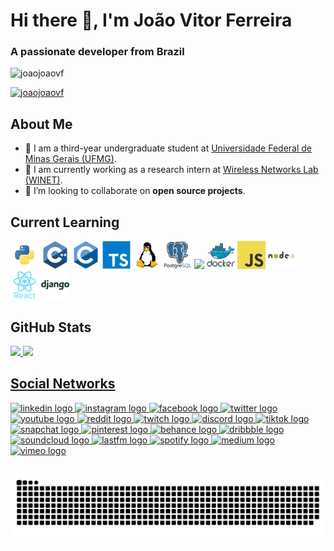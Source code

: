 <h1 align="left">Hi there 👋, I'm João Vitor Ferreira</h1>

<h3 align="left">A passionate developer from Brazil</h3>

<p align="left"> <img src="https://komarev.com/ghpvc/?username=joaojoaovf&label=Profile%20views&color=0e75b6&style=flat" alt="joaojoaovf" /> </p>

<p align="left"> <a href="https://twitter.com/joaojoaovf" target="blank"><img src="https://img.shields.io/twitter/follow/joaojoaovf?logo=twitter&style=for-the-badge" alt="joaojoaovf" /></a> </p>

## About Me
- 📖 I am a third-year undergraduate student at [Universidade Federal de Minas Gerais (UFMG)](https://ufmg.br/).
- 🔭 I am currently working as a research intern at [Wireless Networks Lab (WINET)](https://www.winet.dcc.ufmg.br/).
- 👯 I’m looking to collaborate on **open source projects**.

## Current Learning
<code><img height="45"
        src="https://raw.githubusercontent.com/github/explore/80688e429a7d4ef2fca1e82350fe8e3517d3494d/topics/python/python.png"></code>
<code><img height="45"
        src="https://raw.githubusercontent.com/github/explore/80688e429a7d4ef2fca1e82350fe8e3517d3494d/topics/cpp/cpp.png"></code>
<code><img height="45" src="https://raw.githubusercontent.com/devicons/devicon/master/icons/c/c-original.svg"></code>
<code><img height="45"
        src="https://raw.githubusercontent.com/devicons/devicon/master/icons/typescript/typescript-original.svg"></code>
<code><img height="45"
        src="https://raw.githubusercontent.com/github/explore/80688e429a7d4ef2fca1e82350fe8e3517d3494d/topics/linux/linux.png"></code>
<code><img height="45"
        src="https://raw.githubusercontent.com/devicons/devicon/master/icons/postgresql/postgresql-original-wordmark.svg"></code>
<code><img height="45" src="https://www.vectorlogo.zone/logos/git-scm/git-scm-icon.svg"></code>
<code><img height="45"
        src="https://raw.githubusercontent.com/devicons/devicon/master/icons/docker/docker-original-wordmark.svg"></code>
<code><img height="45"
        src="https://raw.githubusercontent.com/github/explore/80688e429a7d4ef2fca1e82350fe8e3517d3494d/topics/javascript/javascript.png"></code>
<code><img height="45"
        src="https://raw.githubusercontent.com/devicons/devicon/master/icons/nodejs/nodejs-original-wordmark.svg"></code>
<code><img height="45"
        src="https://raw.githubusercontent.com/devicons/devicon/master/icons/react/react-original-wordmark.svg"></code>
<code><img height="45"
        src="https://raw.githubusercontent.com/github/explore/80688e429a7d4ef2fca1e82350fe8e3517d3494d/topics/django/django.png"></code>

## GitHub Stats
<div>
    <a href="https://github.com/joaojoaovf">
        <img height="180em"
            src="https://github-readme-stats.vercel.app/api?username=joaojoaovf&layout=compact&theme=transparent&hide_border=true&count_private=true&show_icons=true&include_all_commits=true&count_private=true&hide_rank=true&hide=issues" />
        <img heigth="180em"
            src="https://github-readme-stats.vercel.app/api/top-langs/?username=joaojoaovf&hide=jupyter%20notebook&layout=compact&hide_border=true&theme=transparent&count_private=true&show_icons=true">
</div>

## Social Networks
<a href="https://www.linkedin.com/in/joao-vitor-ferreira-" target="_blank">
    <img src="https://raw.githubusercontent.com/maurodesouza/profile-readme-generator/master/src/assets/icons/social/linkedin/default.svg"
        width="40" height="32" alt="linkedin logo" />
</a>
<a href="https://www.instagram.com/joaojoaovf/" target="_blank">
    <img src="https://raw.githubusercontent.com/maurodesouza/profile-readme-generator/master/src/assets/icons/social/instagram.svg"
        width="40" height="32" alt="instagram logo" />
</a>
<a href="https://www.facebook.com/joaojoaovf" target="_blank">
    <img src="https://raw.githubusercontent.com/maurodesouza/profile-readme-generator/master/src/assets/icons/social/facebook.svg"
        width="40" height="32" alt="facebook logo" />
</a>
<a href="https://twitter.com/joaojoaovf" target="_blank">
    <img src="https://raw.githubusercontent.com/maurodesouza/profile-readme-generator/master/src/assets/icons/social/twitter.svg"
        width="40" height="32" alt="twitter logo" />
</a>
<a href="https://www.youtube.com/channel/UCQ6Zr5qQZUy4Yc6QX6YQ4jQ" target="_blank">
    <img src="https://raw.githubusercontent.com/maurodesouza/profile-readme-generator/master/src/assets/icons/social/youtube.svg"
        width="40" height="32" alt="youtube logo" />
</a>
<a href="https://www.reddit.com/user/joaojoaovf" target="_blank">
    <img src="https://raw.githubusercontent.com/maurodesouza/profile-readme-generator/master/src/assets/icons/social/reddit.svg"
        width="40" height="32" alt="reddit logo" />
</a>
<a href="https://www.twitch.tv/joaojoaovf" target="_blank">
    <img src="https://raw.githubusercontent.com/maurodesouza/profile-readme-generator/master/src/assets/icons/social/twitch.svg"
        width="40" height="32" alt="twitch logo" />
</a>
<a href="https://discord.gg/joaojoaovf#0001" target="_blank">
    <img src="https://raw.githubusercontent.com/maurodesouza/profile-readme-generator/master/src/assets/icons/social/discord.svg"
        width="40" height="32" alt="discord logo" />
</a>
<a href="https://www.tiktok.com/@joaojoaovf" target="_blank">
    <img src="https://raw.githubusercontent.com/maurodesouza/profile-readme-generator/master/src/assets/icons/social/tiktok.svg"
        width="40" height="32" alt="tiktok logo" />
</a>
<a href="https://www.snapchat.com/add/joaojoaovf" target="_blank">
    <img src="https://raw.githubusercontent.com/maurodesouza/profile-readme-generator/master/src/assets/icons/social/snapchat.svg"
        width="40" height="32" alt="snapchat logo" />
</a>
<a href="https://www.pinterest.com/joaojoaovf" target="_blank">
    <img src="https://raw.githubusercontent.com/maurodesouza/profile-readme-generator/master/src/assets/icons/social/pinterest.svg"
        width="40" height="32" alt="pinterest logo" />
</a>
<a href="https://www.behance.net/joaojoaovf" target="_blank">
    <img src="https://raw.githubusercontent.com/maurodesouza/profile-readme-generator/master/src/assets/icons/social/behance.svg"
        width="40" height="32" alt="behance logo" />
</a>
<a href="https://www.dribbble.com/joaojoaovf" target="_blank">
    <img src="https://raw.githubusercontent.com/maurodesouza/profile-readme-generator/master/src/assets/icons/social/dribbble.svg"
        width="40" height="32" alt="dribbble logo" />
</a>
<a href="https://www.soundcloud.com/joaojoaovf" target="_blank">
    <img src="https://raw.githubusercontent.com/maurodesouza/profile-readme-generator/master/src/assets/icons/social/soundcloud.svg"
        width="40" height="32" alt="soundcloud logo" />
</a>
<a href="https://www.last.fm/user/joaojoaovf" target="_blank">
    <img src="https://raw.githubusercontent.com/maurodesouza/profile-readme-generator/master/src/assets/icons/social/lastfm.svg"
        width="40" height="32" alt="lastfm logo" />
</a>
<a href="https://www.spotify.com/user/joaojoaovf" target="_blank">
    <img src="https://raw.githubusercontent.com/maurodesouza/profile-readme-generator/master/src/assets/icons/social/spotify.svg"
        width="40" height="32" alt="spotify logo" />
</a>
<a href="https://www.medium.com/@joaojoaovf" target="_blank">
    <img src="https://raw.githubusercontent.com/maurodesouza/profile-readme-generator/master/src/assets/icons/social/medium.svg"
        width="40" height="32" alt="medium logo" />
</a>
<a href="https://www.vimeo.com/joaojoaovf" target="_blank">
    <img src="https://raw.githubusercontent.com/maurodesouza/profile-readme-generator/master/src/assets/icons/social/vimeo.svg"
        width="40" height="32" alt="vimeo logo" />
</a>

##

![Snake animation](https://github.com/joaojoaovf/joaojoaovf/blob/output/github-contribution-grid-snake.svg)
